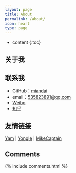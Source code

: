 ```yaml
---
layout: page
title: About
permalink: /about/
icon: heart
type: page
---
```


* content
{:toc}

## 关于我



## 联系我

* GitHub：[miandai](https://github.com/miandai)
* email：535823891@qq.com
* [Weibo](http://weibo.com/1997763905)
* [知乎](https://www.zhihu.com/people/dai-mian-46)

## 友情链接

[Yam](https://yam.gift/) \| [Yongle](https://lyltj2010.github.io/) \| [MikeCaptain](https://www.mikecaptain.com/) 

## Comments

{% include comments.html %}
